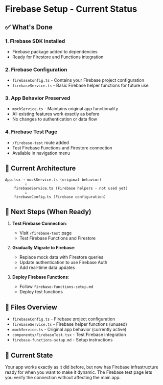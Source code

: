 # Firebase Setup - Current Status

## ✅ What's Done

### 1. Firebase SDK Installed
- Firebase package added to dependencies
- Ready for Firestore and Functions integration

### 2. Firebase Configuration
- `firebaseConfig.ts` - Contains your Firebase project configuration
- `firebaseService.ts` - Basic Firebase helper functions for future use

### 3. App Behavior Preserved
- `mockService.ts` - Maintains original app functionality
- All existing features work exactly as before
- No changes to authentication or data flow

### 4. Firebase Test Page
- `/firebase-test` route added
- Test Firebase Functions and Firestore connection
- Available in navigation menu

## 🔧 Current Architecture

```
App.tsx → mockService.ts (original behavior)
         ↓
    firebaseService.ts (Firebase helpers - not used yet)
         ↓
    firebaseConfig.ts (Firebase configuration)
```

## 🚀 Next Steps (When Ready)

1. **Test Firebase Connection**:
   - Visit `/firebase-test` page
   - Test Firebase Functions and Firestore

2. **Gradually Migrate to Firebase**:
   - Replace mock data with Firestore queries
   - Update authentication to use Firebase Auth
   - Add real-time data updates

3. **Deploy Firebase Functions**:
   - Follow `firebase-functions-setup.md`
   - Deploy test functions

## 📁 Files Overview

- `firebaseConfig.ts` - Firebase project configuration
- `firebaseService.ts` - Firebase helper functions (unused)
- `mockService.ts` - Original app behavior (currently active)
- `components/FirebaseTest.tsx` - Test Firebase integration
- `firebase-functions-setup.md` - Setup instructions

## 🎯 Current State

Your app works exactly as it did before, but now has Firebase infrastructure ready for when you want to make it dynamic. The Firebase test page lets you verify the connection without affecting the main app.
